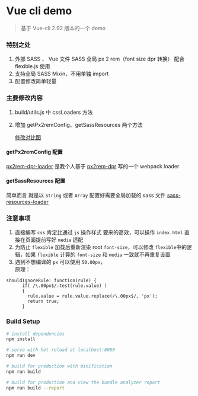 # Vue cli demo

> 基于 Vue-cli 2.92 版本的一个 demo

### 特别之处

1. 外部 SASS 、 Vue 文件 SASS 全局 px 2 rem（font size dpr 转换） 配合 flexible.js 使用
2. 支持全局 SASS Mixin，不用单独 import 
3. 配置修改简单轻量

### 主要修改内容
1. build/utils.js 中 cssLoaders 方法
2. 增加 getPx2remConfig、getSassResources 两个方法

   [修改对比图](https://github.com/twoer/vue-cli-demo/tree/master/update-screenshot)


#### getPx2remConfig 配置
[px2rem-dpr-loader](https://github.com/twoer/px2rem-dpr-loader) 是我个人基于 [px2rem-dpr](https://www.npmjs.com/package/px2rem-dpr) 写的一个 webpack loader


#### getSassResources 配置
简单而言 就是以 `String` 或者 `Array` 配置好需要全局加载的 sass 文件
[sass-resources-loader](https://github.com/shakacode/sass-resources-loader)

### 注意事项

1. 直接编写 `css` 肯定比通过 `js` 操作样式 要来的高效，可以操作 `index.html` 直接在页面提前写好 `media` 适配
2. 为防止 `flexible` 加载后重新渲染 root `font-size`，可以修改 `flexible`中的逻辑，如果 `flexible` 计算的 `font-size` 和 `media` 一致就不再重复设置 
3. 遇到不想编译的 `px` 可以使用 `50.00px`，    
   原理：

```
shouldIgnoreRule: function(rule) {
      if( /\.00px$/.test(rule.value) )
      {
        rule.value = rule.value.replace(/\.00px$/, 'px');
        return true;
      }
```


### Build Setup

``` bash
# install dependencies
npm install

# serve with hot reload at localhost:8080
npm run dev

# build for production with minification
npm run build

# build for production and view the bundle analyzer report
npm run build --report
```
